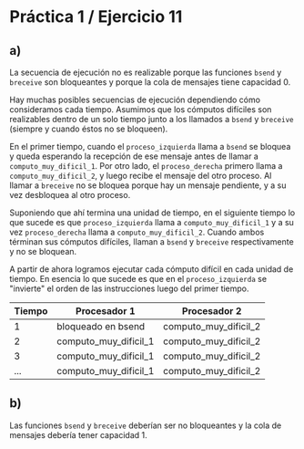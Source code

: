 # Práctica 1 / Ejercicio 11

## a)

La secuencia de ejecución no es realizable porque las funciones `bsend` y `breceive` son bloqueantes y porque la cola de mensajes tiene capacidad 0.

Hay muchas posibles secuencias de ejecución dependiendo cómo consideramos cada tiempo. Asumimos que los cómputos difíciles son realizables dentro de un solo tiempo junto a los llamados a `bsend` y `breceive` (siempre y cuando éstos no se bloqueen).

En el primer tiempo, cuando el `proceso_izquierda` llama a `bsend` se bloquea y queda esperando la recepción de ese mensaje antes de llamar a `computo_muy_dificil_1`. Por otro lado, el `proceso_derecha` primero llama a `computo_muy_dificil_2`, y luego recibe el mensaje del otro proceso. Al llamar a `breceive` no se bloquea porque hay un mensaje pendiente, y a su vez desbloquea al otro proceso.

Suponiendo que ahí termina una unidad de tiempo, en el siguiente tiempo lo que sucede es que `proceso_izquierda` llama a `computo_muy_dificil_1` y a su vez `proceso_derecha` llama a `computo_muy_dificil_2`. Cuando ambos términan sus cómputos difíciles, llaman a `bsend` y `breceive` respectivamente y no se bloquean.

A partir de ahora logramos ejecutar cada cómputo difícil en cada unidad de tiempo. En esencia lo que sucede es que en el `proceso_izquierda` se "invierte" el orden de las instrucciones luego del primer tiempo.

| Tiempo | Procesador 1          | Procesador 2          |
|--------|-----------------------|-----------------------|
| 1      | bloqueado en bsend    | computo_muy_dificil_2 |
| 2      | computo_muy_dificil_1 | computo_muy_dificil_2 |
| 3      | computo_muy_dificil_1 | computo_muy_dificil_2 |
| ...    | computo_muy_dificil_1 | computo_muy_dificil_2 |

## b)

Las funciones `bsend` y `breceive` deberían ser no bloqueantes y la cola de mensajes debería tener capacidad 1.
